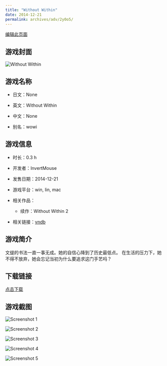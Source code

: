 ```yaml
---
title: "Without Within"
date: 2014-12-21
permalink: archives/adv/2y0o5/
---
```

[编辑此页面](https://github.com/ACG-3/ADV3-source/blob/main/source/_posts/Without%20Within.md)

## 游戏封面

![Without Within](https://pan.timero.xyz/d/onedrive/img_lib_001/Without%20Within_cover.avif)


## 游戏名称

- 日文：None
- 英文：Without Within
- 中文：None

- 别名：wowi


## 游戏信息

- 时长：0.3 h
- 开发者：InvertMouse
- 发售日期：2014-12-21
- 游戏平台：win, lin, mac
- 相关作品：
   - 续作：Without Within 2

- 相关链接：[vndb](https://vndb.org/v16471)


## 游戏简介

文缇的书法一直一事无成。她的自信心降到了历史最低点。
在生活的压力下，她不得不放弃，她会忘记当初为什么要追求这门手艺吗？




## 下载链接

[点击下载](https://pan.timero.xyz/onedrive/adv_lib_001/Without%20Within)


## 游戏截图


![Screenshot 1](https://pan.timero.xyz/d/onedrive/img_lib_001/Without%20Within_Screenshot_1.avif)

![Screenshot 2](https://pan.timero.xyz/d/onedrive/img_lib_001/Without%20Within_Screenshot_2.avif)

![Screenshot 3](https://pan.timero.xyz/d/onedrive/img_lib_001/Without%20Within_Screenshot_3.avif)

![Screenshot 4](https://pan.timero.xyz/d/onedrive/img_lib_001/Without%20Within_Screenshot_4.avif)

![Screenshot 5](https://pan.timero.xyz/d/onedrive/img_lib_001/Without%20Within_Screenshot_5.avif)


